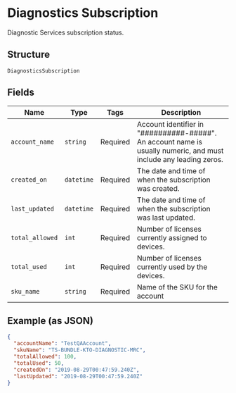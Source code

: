 
# Diagnostics Subscription

Diagnostic Services subscription status.

## Structure

`DiagnosticsSubscription`

## Fields

| Name | Type | Tags | Description |
|  --- | --- | --- | --- |
| `account_name` | `string` | Required | Account identifier in "##########-#####". An account name is usually numeric, and must include any leading zeros. |
| `created_on` | `datetime` | Required | The date and time of when the subscription was created. |
| `last_updated` | `datetime` | Required | The date and time of when the subscription was last updated. |
| `total_allowed` | `int` | Required | Number of licenses currently assigned to devices. |
| `total_used` | `int` | Required | Number of licenses currently used by the devices. |
| `sku_name` | `string` | Required | Name of the SKU for the account |

## Example (as JSON)

```json
{
  "accountName": "TestQAAccount",
  "skuName": "TS-BUNDLE-KTO-DIAGNOSTIC-MRC",
  "totalAllowed": 100,
  "totalUsed": 50,
  "createdOn": "2019-08-29T00:47:59.240Z",
  "lastUpdated": "2019-08-29T00:47:59.240Z"
}
```

